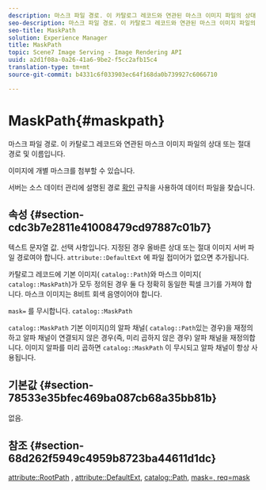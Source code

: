 ```yaml
---
description: 마스크 파일 경로. 이 카탈로그 레코드와 연관된 마스크 이미지 파일의 상대 또는 절대 경로 및 이름입니다.
seo-description: 마스크 파일 경로. 이 카탈로그 레코드와 연관된 마스크 이미지 파일의 상대 또는 절대 경로 및 이름입니다.
seo-title: MaskPath
solution: Experience Manager
title: MaskPath
topic: Scene7 Image Serving - Image Rendering API
uuid: a2d1f08a-0a26-41a6-9be2-f5cc2afb15c4
translation-type: tm+mt
source-git-commit: b4331c6f033903ec64f168da0b739927c6066710

---
```



# MaskPath{#maskpath}

마스크 파일 경로. 이 카탈로그 레코드와 연관된 마스크 이미지 파일의 상대 또는 절대 경로 및 이름입니다.

이미지에 개별 마스크를 첨부할 수 있습니다.

서버는 소스 데이터 관리에 설명된 경로 [확인](/help/aem-is-ir-api/is-api/image-serving-api-ref/c-configuration-and-administration/c-configuration-and-administration.md) 규칙을 사용하여 데이터 파일을 찾습니다.

## 속성 {#section-cdc3b7e2811e41008479cd97887c01b7}

텍스트 문자열 값. 선택 사항입니다. 지정된 경우 올바른 상대 또는 절대 이미지 서버 파일 경로여야 합니다. `attribute::DefaultExt` 에 파일 접미어가 없으면 추가됩니다.

카탈로그 레코드에 기본 이미지( `catalog::Path`)와 마스크 이미지( `catalog::MaskPath`)가 모두 정의된 경우 둘 다 정확히 동일한 픽셀 크기를 가져야 합니다. 마스크 이미지는 8비트 회색 음영이어야 합니다.

`mask=` 를 무시합니다. `catalog::MaskPath`

`catalog::MaskPath` 기본 이미지()의 알파 채널( `catalog::Path`있는 경우)을 재정의하고 알파 채널이 연결되지 않은 경우(즉, 미리 곱하지 않은 경우) 알파 채널을 재정의합니다. 이미지 알파를 미리 곱하면 `catalog::MaskPath` 이 무시되고 알파 채널이 항상 사용됩니다.

## 기본값 {#section-78533e35bfec469ba087cb68a35bb81b}

없음.

## 참조 {#section-68d262f5949c4959b8723ba44611d1dc}

[attribute::RootPath](/help/aem-is-ir-api/is-api/image-catalog/image-serving-api-ref/c-image-catalog-reference/c-attributes-reference/r-rootpath.md) , [attribute::DefaultExt](/help/aem-is-ir-api/is-api/image-catalog/image-serving-api-ref/c-image-catalog-reference/c-attributes-reference/r-defaultext.md), [catalog::Path](../../../../../../is-api/image-catalog/image-serving-api-ref/c-image-catalog-reference/c-image-svg-data-reference/c-image-data-reference/r-path-cat.md#reference-306afcaff172440ca81b85da8d78213c), [mask=](/help/aem-is-ir-api/is-api/http-ref/image-serving-api-ref/c-http-protocol-reference/c-command-reference/r-mask.md)[, req=mask](/help/aem-is-ir-api/is-api/http-ref/image-serving-api-ref/c-http-protocol-reference/c-command-reference/r-req/r-req.md)
